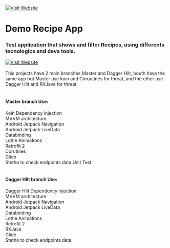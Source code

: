 [![Visit Website](http://www.grdj.com.ar/img/logo_mini.jpg)](http://www.grdj.com.ar)

# Demo Recipe App

### Test application that shows and filter Recipes, using differents tecnologics and devs tools.
[![Visit Website](http://www.grdj.com.ar/img/QCHTestFull2.jpg)](http://www.grdj.com.ar)
<br><br>This projects have 2 main branches Master and Dagger Hilt, bouth have the same app but Master use koin and Coroutines for threat, and the other use Dagger Hilt and RXJava for threat.<br><br>
#### Master branch Use:<br>
Koin Dependency injection<br>
MVVM architecture<br>
Android Jetpack Navigation<br>
Android Jetpack LiveData<br>
Databinding<br>
Lottie Animations<br>
Retrofit 2<br>
Corutines<br>
Glide<br>
Stetho to check endpoints data
Unit Test
<br><br>
#### Dagger Hilt branch Use:<br>
Dagger Hilt Dependency injection<br>
MVVM architecture<br>
Android Jetpack Navigation<br>
Android Jetpack LiveData<br>
Databinding<br>
Lottie Animations<br>
Retrofit 2<br>
RXJava<br>
Glide<br>
Stetho to check endpoints data
<br><br>
